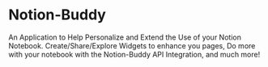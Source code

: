 # Notion-Buddy
An Application to Help Personalize and Extend the Use of your Notion Notebook. Create/Share/Explore Widgets to enhance you pages, Do more with your notebook with the Notion-Buddy API Integration, and much more!
